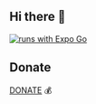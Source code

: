 ## Hi there 👋




[![runs with Expo Go](https://img.shields.io/badge/Runs%20with%20Expo%20Go-000.svg?style=flat-square&logo=EXPO&labelColor=f3f3f3&logoColor=000)](https://expo.dev/client)


## Donate 

 [DONATE](https://link.mercadopago.com.br/thygasantos)  💰

